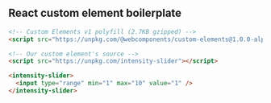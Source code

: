 ## React custom element boilerplate

```html
<!-- Custom Elements v1 polyfill (2.7KB gzipped) -->
<script src="https://unpkg.com/@webcomponents/custom-elements@1.0.0-alpha.3"></script>
```

```html
<!-- Our custom element's source -->
<script src="https://unpkg.com/intensity-slider"></script>
```

```html
<intensity-slider>
  <input type="range" min="1" max="10" value="1" />
</intensity-slider>
```
